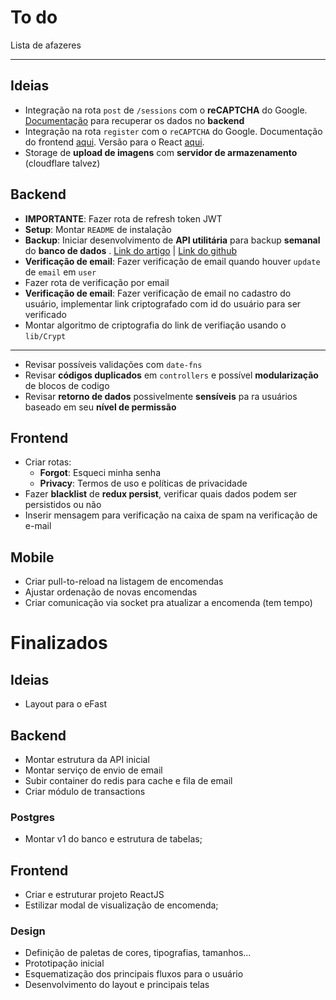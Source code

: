 # To do

Lista de afazeres

---

## Ideias

- Integração na rota `post` de `/sessions` com o **reCAPTCHA** do Google. [Documentação](https://developers.google.com/recaptcha/docs/verify) para recuperar os dados no **backend**
- Integração na rota `register` com o `reCAPTCHA` do Google. Documentação do frontend [aqui](https://developers.google.com/recaptcha/docs/display). Versão para o React [aqui](https://github.com/dozoisch/react-google-recaptcha).
- Storage de **upload de imagens** com **servidor de armazenamento** (cloudflare talvez)

## Backend

- **IMPORTANTE**: Fazer rota de refresh token JWT
- **Setup**: Montar `README` de instalação
- **Backup**: Iniciar desenvolvimento de **API utilitária** para backup **semanal** do **banco de dados** . [Link do artigo](https://soshace.com/automated-postgresql-backups-with-nodejs-and-bash/) | [Link do github](https://github.com/Bradleykingz/automated-postgres-backups-with-node)
- **Verificação de email**: Fazer verificação de email quando houver `update` de `email` em `user`
- Fazer rota de verificação por email
- **Verificação de email**: Fazer verificação de email no cadastro do usuário, implementar link criptografado com id do usuário para ser verificado
- Montar algoritmo de criptografia do link de verifiação usando o `lib/Crypt`

---

- Revisar possíveis validações com `date-fns`
- Revisar **códigos duplicados** em `controllers` e possível **modularização** de blocos de codigo
- Revisar **retorno de dados** possivelmente **sensíveis** pa ra usuários baseado em seu **nível de permissão**

## Frontend

- Criar rotas:
  - **Forgot**: Esqueci minha senha
  - **Privacy**: Termos de uso e políticas de privacidade
- Fazer **blacklist** de **redux persist**, verificar quais dados podem ser persistidos ou não
- Inserir mensagem para verificação na caixa de spam na verificação de e-mail

## Mobile

- Criar pull-to-reload na listagem de encomendas
- Ajustar ordenação de novas encomendas
- Criar comunicação via socket pra atualizar a encomenda (tem tempo)

# Finalizados

## Ideias

- Layout para o eFast

## Backend

- Montar estrutura da API inicial
- Montar serviço de envio de email
- Subir container do redis para cache e fila de email
- Criar módulo de transactions

### Postgres

- Montar v1 do banco e estrutura de tabelas;

## Frontend

- Criar e estruturar projeto ReactJS
- Estilizar modal de visualização de encomenda;


### Design

- Definição de paletas de cores, tipografias, tamanhos...
- Prototipação inicial
- Esquematização dos principais fluxos para o usuário
- Desenvolvimento do layout e principais telas
